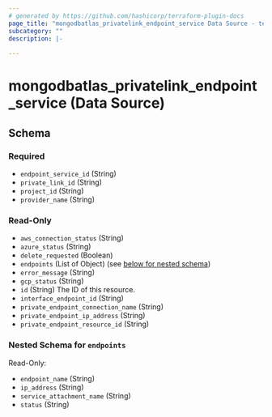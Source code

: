 ```yaml
---
# generated by https://github.com/hashicorp/terraform-plugin-docs
page_title: "mongodbatlas_privatelink_endpoint_service Data Source - terraform-provider-mongodbatlas"
subcategory: ""
description: |-
  
---
```


# mongodbatlas_privatelink_endpoint_service (Data Source)





<!-- schema generated by tfplugindocs -->
## Schema

### Required

- `endpoint_service_id` (String)
- `private_link_id` (String)
- `project_id` (String)
- `provider_name` (String)

### Read-Only

- `aws_connection_status` (String)
- `azure_status` (String)
- `delete_requested` (Boolean)
- `endpoints` (List of Object) (see [below for nested schema](#nestedatt--endpoints))
- `error_message` (String)
- `gcp_status` (String)
- `id` (String) The ID of this resource.
- `interface_endpoint_id` (String)
- `private_endpoint_connection_name` (String)
- `private_endpoint_ip_address` (String)
- `private_endpoint_resource_id` (String)

<a id="nestedatt--endpoints"></a>
### Nested Schema for `endpoints`

Read-Only:

- `endpoint_name` (String)
- `ip_address` (String)
- `service_attachment_name` (String)
- `status` (String)
